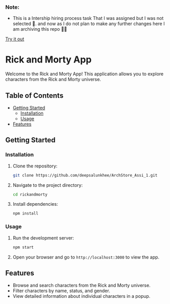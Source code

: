 ### Note:
- This is a Intership hiring process task That I  was assigned but I was not selected 🥹. and now as I do not plan to make any further changes here I am archiving this repo ✌🏽

[Try it out](https://archstoreassi1-deepsalunkhee.vercel.app/)


# Rick and Morty App

Welcome to the Rick and Morty App! This application allows you to explore characters from the Rick and Morty universe.

## Table of Contents

- [Getting Started](#getting-started)
  - [Installation](#installation)
  - [Usage](#usage)
- [Features](#features)

## Getting Started

### Installation

1. Clone the repository:
   ```sh
   git clone https://github.com/deepsalunkhee/ArchStore_Assi_1.git
   ```

2. Navigate to the project directory:
   ```sh
   cd rickandmorty
   ```

3. Install dependencies:
   ```sh
   npm install
   ```

### Usage

1. Run the development server:
   ```sh
   npm start
   ```

2. Open your browser and go to `http://localhost:3000` to view the app.

## Features

- Browse and search characters from the Rick and Morty universe.
- Filter characters by name, status, and gender.
- View detailed information about individual characters in a popup.





